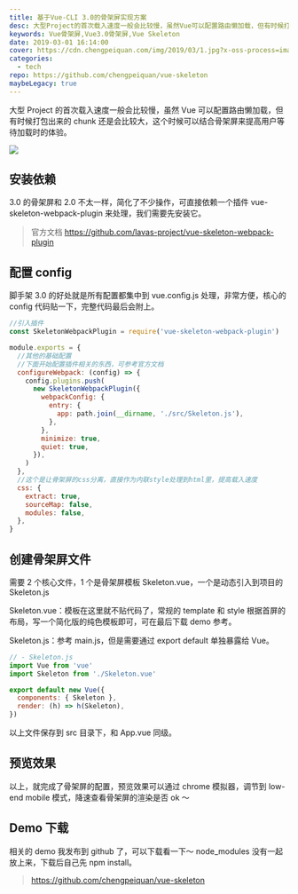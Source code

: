```yaml
---
title: 基于Vue-CLI 3.0的骨架屏实现方案
desc: 大型Project的首次载入速度一般会比较慢，虽然Vue可以配置路由懒加载，但有时候打包出来的chunk还是会比较大，这个时候可以结合骨架屏来提高用户等待加载时的体验。
keywords: Vue骨架屏,Vue3.0骨架屏,Vue Skeleton
date: 2019-03-01 16:14:00
cover: https://cdn.chengpeiquan.com/img/2019/03/1.jpg?x-oss-process=image/interlace,1
categories:
  - tech
repo: https://github.com/chengpeiquan/vue-skeleton
maybeLegacy: true
---
```


大型 Project 的首次载入速度一般会比较慢，虽然 Vue 可以配置路由懒加载，但有时候打包出来的 chunk 还是会比较大，这个时候可以结合骨架屏来提高用户等待加载时的体验。

![](https://cdn.chengpeiquan.com/img/2019/03/2.jpg?x-oss-process=image/interlace,1)

## 安装依赖

3.0 的骨架屏和 2.0 不太一样，简化了不少操作，可直接依赖一个插件 vue-skeleton-webpack-plugin 来处理，我们需要先安装它。

> 官方文档 https://github.com/lavas-project/vue-skeleton-webpack-plugin

## 配置 config

脚手架 3.0 的好处就是所有配置都集中到 vue.config.js 处理，非常方便，核心的 config 代码贴一下，完整代码最后会附上。

```javascript
//引入插件
const SkeletonWebpackPlugin = require('vue-skeleton-webpack-plugin')

module.exports = {
  //其他的基础配置
  //下面开始配置插件相关的东西，可参考官方文档
  configureWebpack: (config) => {
    config.plugins.push(
      new SkeletonWebpackPlugin({
        webpackConfig: {
          entry: {
            app: path.join(__dirname, './src/Skeleton.js'),
          },
        },
        minimize: true,
        quiet: true,
      }),
    )
  },
  //这个是让骨架屏的css分离，直接作为内联style处理到html里，提高载入速度
  css: {
    extract: true,
    sourceMap: false,
    modules: false,
  },
}
```

## 创建骨架屏文件

需要 2 个核心文件，1 个是骨架屏模板 Skeleton.vue，一个是动态引入到项目的 Skeleton.js

Skeleton.vue：模板在这里就不贴代码了，常规的 template 和 style 根据首屏的布局，写一个简化版的纯色模板即可，可在最后下载 demo 参考。

Skeleton.js：参考 main.js，但是需要通过 export default 单独暴露给 Vue。

```javascript
// - Skeleton.js
import Vue from 'vue'
import Skeleton from './Skeleton.vue'

export default new Vue({
  components: { Skeleton },
  render: (h) => h(Skeleton),
})
```

以上文件保存到 src 目录下，和 App.vue 同级。

## 预览效果

以上，就完成了骨架屏的配置，预览效果可以通过 chrome 模拟器，调节到 low-end mobile 模式，降速查看骨架屏的渲染是否 ok ～

## Demo 下载

相关的 demo 我发布到 github 了，可以下载看一下～ node_modules 没有一起放上来，下载后自己先 npm install。

> https://github.com/chengpeiquan/vue-skeleton
